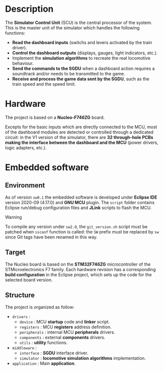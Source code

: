 # Description

The **Simulator Control Unit** (SCU) is the central processor of the system. This is the master unit of the simulator which handles the following functions:

* **Read the dashboard inputs** (switchs and levers activated by the train driver).
* **Control the dashboard outputs** (displays, gauges, light indicators, etc.).
* Implement the **simulation algorithms** to recreate the real locomotive behaviour.
* **Send the commands to the SGDU** when a dashboard action requires a soundtrack and/or needs to be transmitted to the game.
* **Receive and process the game data sent by the SGDU**, such as the train speed and the speed limit.

# Hardware

The project is based on a **Nucleo-F746ZG** board.

Excepts for the basic inputs which are directly connected to the MCU, most of the dashboard modules are detected or controlled through a dedicated circuit: in the V1 version of the simulator, there are **32 through-hole PCBs making the interface between the dashboard and the MCU** (power drivers, logic adapters, etc.).

# Embedded software

## Environment

As of version `sw0.1` the embedded software is developed under **Eclipse IDE** version 2020-09 (4.17.0) and **GNU MCU** plugin. The `script` folder contains Eclipse run/debug configuration files and **JLink** scripts to flash the MCU.

> [!WARNING]
> To compile any version under `sw2.0`, the `git_version.sh` script must be patched when `sscanf` function is called: the `SW` prefix must be replaced by `sw` since Git tags have been renamed in this way.

## Target

The Nucleo board is based on the **STM32F746ZG** microcontroller of the STMicroelectronics F7 family. Each hardware revision has a corresponding **build configuration** in the Eclipse project, which sets up the code for the selected board version.

## Structure

The project is organized as follow:

* `drivers` :
    * `device` : MCU **startup** code and **linker** script.
    * `registers` : MCU **registers** address definition.
    * `peripherals` : internal MCU **peripherals** drivers.
    * `components` : external **components** drivers.
    * `utils` : **utility** functions.
* `middleware` :
    * `interface` : **SGDU** interface driver.
    * `simulator` : **locomotive simulation algorithms** implementation.
* `application` : Main **application**.
